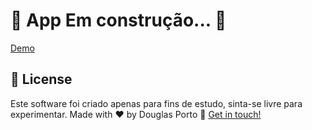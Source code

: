 #	🚧  App Em construção...  🚧

[Demo](https://relax-app-virid.vercel.app)

## :page_with_curl: License
Este software foi criado apenas para fins de estudo, sinta-se livre para experimentar.
Made with ♥ by Douglas Porto :wave: [Get in touch!](https://www.linkedin.com/in/jadie-oliveira/)
